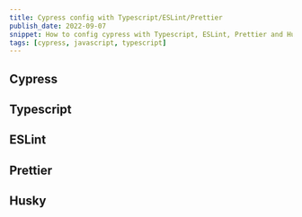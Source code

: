 ```yaml
---
title: Cypress config with Typescript/ESLint/Prettier
publish_date: 2022-09-07
snippet: How to config cypress with Typescript, ESLint, Prettier and Husky
tags: [cypress, javascript, typescript]
---
```


## Cypress

## Typescript

## ESLint

## Prettier

## Husky
